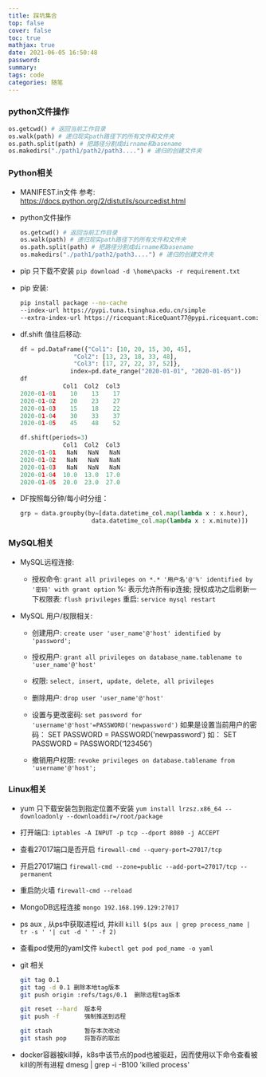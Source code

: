 ```yaml
---
title: 踩坑集合
top: false
cover: false
toc: true
mathjax: true
date: 2021-06-05 16:50:48
password:
summary:
tags: code
categories: 随笔
---
```

### python文件操作
```python
os.getcwd() # 返回当前工作目录
os.walk(path) # 递归现实path路径下的所有文件和文件夹
os.path.split(path) # 把路径分割成dirname和basename
os.makedirs("./path1/path2/path3....") # 递归的创建文件夹
```

### Python相关
- MANIFEST.in文件
	参考: https://docs.python.org/2/distutils/sourcedist.html

- python文件操作
	```python
	os.getcwd() # 返回当前工作目录
  os.walk(path) # 递归现实path路径下的所有文件和文件夹
  os.path.split(path) # 把路径分割成dirname和basename
  os.makedirs("./path1/path2/path3....") # 递归的创建文件夹
	```
- pip 只下载不安装
	`pip download -d \home\packs -r requirement.txt`

- pip 安装:
	```sh
	pip install package --no-cache 
	--index-url https://pypi.tuna.tsinghua.edu.cn/simple 
	--extra-index-url https://ricequant:RiceQuant77@pypi.ricequant.com:8080/simple
	```
- df.shift 值往后移动:
	```python
	df = pd.DataFrame({"Col1": [10, 20, 15, 30, 45],
                   "Col2": [13, 23, 18, 33, 48],
                   "Col3": [17, 27, 22, 37, 52]},
                  index=pd.date_range("2020-01-01", "2020-01-05"))
	df
				Col1  Col2  Col3
	2020-01-01    10    13    17
	2020-01-02    20    23    27
	2020-01-03    15    18    22
	2020-01-04    30    33    37
	2020-01-05    45    48    52
	
	df.shift(periods=3)
				Col1  Col2  Col3
	2020-01-01   NaN   NaN   NaN
	2020-01-02   NaN   NaN   NaN
	2020-01-03   NaN   NaN   NaN
	2020-01-04  10.0  13.0  17.0
	2020-01-05  20.0  23.0  27.0

	```
- DF按照每分钟/每小时分组：
	```python
	grp = data.groupby(by=[data.datetime_col.map(lambda x : x.hour),
                       	data.datetime_col.map(lambda x : x.minute)])
	```


### MySQL相关

- MySQL远程连接:
	- 授权命令: `grant all privileges on *.* '用户名'@'%' identified by '密码' with grant option`
	%: 表示允许所有ip连接; 授权成功之后刷新一下权限表: `flush privileges`
	重启: `service mysql restart`

- MySQL 用户/权限相关:
	- 创建用户:
		`create user 'user_name'@'host' identified by 'password';`
	- 授权用户:
		`grant all privileges on database_name.tablename to 'user_name'@'host'`
	
	- 权限: 
		`select, insert, update, delete, all privileges`
		
	- 删除用户: 
		`drop user 'user_name'@'host'`
	
	- 设置与更改密码:
		`set password for 'username'@'host'=PASSWORD('newpassword')`
		如果是设置当前用户的密码：
		SET  PASSWORD = PASSWORD('newpassword')
		如： SET  PASSWORD = PASSWORD(‘123456’)
	
	- 撤销用户权限:
		`revoke privileges on database.tablename from 'username'@'host';`




### Linux相关

- yum 只下载安装包到指定位置不安装
	`yum install lrzsz.x86_64 --downloadonly --downloaddir=/root/package`

- 打开端口:
	`iptables -A INPUT -p tcp --dport 8080 -j ACCEPT `
	
- 查看27017端口是否开启
	`firewall-cmd --query-port=27017/tcp`

- 开启27017端口
	`firewall-cmd --zone=public --add-port=27017/tcp --permanent`

- 重启防火墙
	`firewall-cmd --reload`

- MongoDB远程连接
	`mongo 192.168.199.129:27017`

- ps aux , 从ps中获取进程id, 并kill
	`kill $(ps aux | grep process_name | tr -s ' '| cut -d ' ' -f 2)`

- 查看pod使用的yaml文件
	`kubectl get pod pod_name -o yaml`

- git 相关
	```sh
	git tag 0.1    
	git tag -d 0.1 删除本地tag版本
	git push origin :refs/tags/0.1  删除远程tag版本

	git reset --hard  版本号
	git push -f       强制推送到远程
	
	git stash         暂存本次改动
	git stash pop     将暂存的取出
	```
- docker容器被kill掉，k8s中该节点的pod也被驱赶，因而使用以下命令查看被kill的所有进程
dmesg | grep -i -B100 'killed process'



